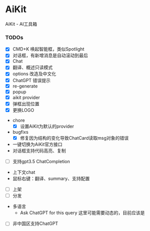 # AiKit
AiKit - AI工具箱

### TODOs
- [x] CMD+K 唤起智能框，类似Spotlight
- [x] 对话框，有新增消息是自动滚动到最后
- [x] Chat
- [x] 翻译、概述只读模式
- [x] options 改造及中文化
- [x] ChatGPT 错误提示
- [x] re-generate
- [x] popup
- [x] aikit provider 
- [x] 弹框出现位置
- [x] 更换LOGO
- chore
  - [x] 设置AiKit为默认的provider
- bugfixs
  - [x] 修复因为结构的变化导致ChatCard读取msg对象的错误
- 一键切换为AiKit官方接口
- 对话框支持代码高亮、复制
- [ ] 支持gpt3.5 ChatCompletion
- 上下文chat
- 鼠标右键：翻译、summary、支持配置
- [ ] 上架
- [ ] 分发
- 多语言
    - Ask ChatGPT for this query 这里可能需要动态的，目前应该是
- [ ] 非中国区支持ChatGPT
